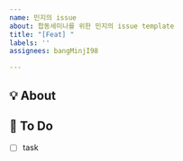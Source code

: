 ```yaml
---
name: 민지의 issue
about: 합동세미나를 위한 민지의 issue template
title: "[Feat] "
labels: ''
assignees: bangMinjI98

---
```


## 💡 About
<!--무엇에 관한 이슈인지 소개해주세요.-->

## 📝 To Do
- [ ] task
